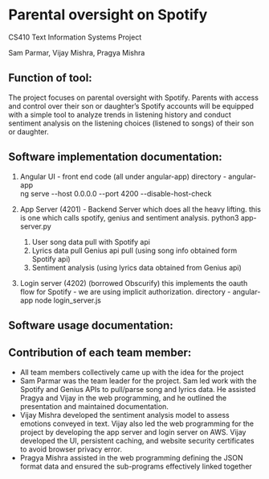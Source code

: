 # Parental oversight on Spotify
CS410 Text Information Systems Project 

Sam Parmar, Vijay Mishra, Pragya Mishra
## Function of tool:
The project focuses on parental oversight with Spotify. Parents with access and control over their son or daughter’s Spotify accounts will be equipped with a simple tool to analyze trends in listening history and conduct sentiment analysis on the listening choices (listened to songs) of their son or daughter. 
## Software implementation documentation:
1. Angular UI - front end code (all under angular-app)
directory - angular-app  
ng serve --host 0.0.0.0 --port 4200 --disable-host-check

1. App Server (4201) - Backend Server which does all the heavy lifting. this is one which calls spotify, genius and sentiment analysis.
python3 app-server.py  
   1. User song data pull with Spotify api
   1. Lyrics data pull Genius api pull (using song info obtained form Spotify api)
   1. Sentiment analysis (using lyrics data obtained from Genius api)
 
1. Login server (4202) (borrowed Obscurify) this implements the oauth flow for Spotify - we are using implicit authorization.
directory - angular-app
node login_server.js <client id> <secret>

## Software usage documentation:

## Contribution of each team member:
* All team members collectively came up with the idea for the project
* Sam Parmar was the team leader for the project. Sam led work with the Spotify and Genius APIs to pull/parse song and lyrics data. He  assisted Pragya and Vijay in the web programming, and he outlined the presentation and maintained documentation. 
* Vijay Mishra developed the sentiment analysis model to assess emotions conveyed in text. Vijay also led the  web programming for the project by developing the app server and login server on AWS. Vijay developed the UI, persistent caching, and website security certificates to avoid browser privacy error. 
* Pragya Mishra assisted in the web programming defining the JSON format data and ensured the sub-programs effectively linked together
